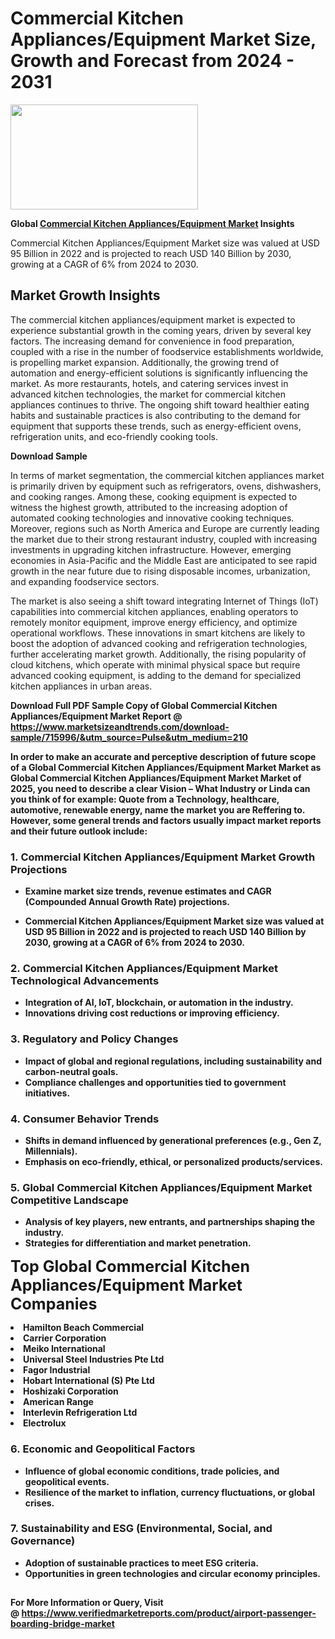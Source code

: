 <H1>Commercial Kitchen Appliances/Equipment Market Size, Growth and Forecast from 2024 - 2031</H1><img class="aligncenter size-medium wp-image-584254" src="https://thirdeyenews.in/wp-content/uploads/2024/09/Global-Market-Research-300x168.jpeg" alt="" width="300" height="168" /><p><strong>Global&nbsp;<a href="https://www.marketsizeandtrends.com/download-sample/715996/&amp;utm_source=Pulse&amp;utm_medium=210">Commercial Kitchen Appliances/Equipment Market</a> Insights</strong></p><p>Commercial Kitchen Appliances/Equipment Market size was valued at USD 95 Billion in 2022 and is projected to reach USD 140 Billion by 2030, growing at a CAGR of 6% from 2024 to 2030.</p><p><h2>Market Growth Insights</h2> <p>The commercial kitchen appliances/equipment market is expected to experience substantial growth in the coming years, driven by several key factors. The increasing demand for convenience in food preparation, coupled with a rise in the number of foodservice establishments worldwide, is propelling market expansion. Additionally, the growing trend of automation and energy-efficient solutions is significantly influencing the market. As more restaurants, hotels, and catering services invest in advanced kitchen technologies, the market for commercial kitchen appliances continues to thrive. The ongoing shift toward healthier eating habits and sustainable practices is also contributing to the demand for equipment that supports these trends, such as energy-efficient ovens, refrigeration units, and eco-friendly cooking tools.</p> <p><strong>Download Sample</strong></p> <p>In terms of market segmentation, the commercial kitchen appliances market is primarily driven by equipment such as refrigerators, ovens, dishwashers, and cooking ranges. Among these, cooking equipment is expected to witness the highest growth, attributed to the increasing adoption of automated cooking technologies and innovative cooking techniques. Moreover, regions such as North America and Europe are currently leading the market due to their strong restaurant industry, coupled with increasing investments in upgrading kitchen infrastructure. However, emerging economies in Asia-Pacific and the Middle East are anticipated to see rapid growth in the near future due to rising disposable incomes, urbanization, and expanding foodservice sectors.</p> <p>The market is also seeing a shift toward integrating Internet of Things (IoT) capabilities into commercial kitchen appliances, enabling operators to remotely monitor equipment, improve energy efficiency, and optimize operational workflows. These innovations in smart kitchens are likely to boost the adoption of advanced cooking and refrigeration technologies, further accelerating market growth. Additionally, the rising popularity of cloud kitchens, which operate with minimal physical space but require advanced cooking equipment, is adding to the demand for specialized kitchen appliances in urban areas.</p> <p><strong></p><p><span class=""><strong>Download Full PDF Sample Copy of Global Commercial Kitchen Appliances/Equipment Market Report</strong> @ <a href="https://www.marketsizeandtrends.com/download-sample/715996/&amp;utm_source=Pulse&amp;utm_medium=210" target="_blank">https://www.marketsizeandtrends.com/download-sample/715996/&amp;utm_source=Pulse&amp;utm_medium=210</a></span></p><p>In order to make an accurate and perceptive description of future scope of a Global&nbsp;Commercial Kitchen Appliances/Equipment Market Market as Global&nbsp;Commercial Kitchen Appliances/Equipment Market Market of 2025, you need to describe a clear Vision &ndash; What Industry or Linda can you think of for example: Quote from a Technology, healthcare, automotive, renewable energy, name the market you are Reffering to. However, some general trends and factors usually impact market reports and their future outlook include:</p><h3>1.&nbsp;<strong>Commercial Kitchen Appliances/Equipment Market Growth Projections</strong></h3><ul><li>Examine market size trends, revenue estimates and CAGR (Compounded Annual Growth Rate) projections.</li><li><p>Commercial Kitchen Appliances/Equipment Market size was valued at USD 95 Billion in 2022 and is projected to reach USD 140 Billion by 2030, growing at a CAGR of 6% from 2024 to 2030.</p></li></ul><h3>2.&nbsp;<strong>Commercial Kitchen Appliances/Equipment Market Technological Advancements</strong></h3><ul><li>Integration of AI, IoT, blockchain, or automation in the industry.</li><li>Innovations driving cost reductions or improving efficiency.</li></ul><h3>3.&nbsp;<strong>Regulatory and Policy Changes</strong></h3><ul><li>Impact of global and regional regulations, including sustainability and carbon-neutral goals.</li><li>Compliance challenges and opportunities tied to government initiatives.</li></ul><h3>4.&nbsp;<strong>Consumer Behavior Trends</strong></h3><ul><li>Shifts in demand influenced by generational preferences (e.g., Gen Z, Millennials).</li><li>Emphasis on eco-friendly, ethical, or personalized products/services.</li></ul><h3>5.&nbsp;<strong>Global Commercial Kitchen Appliances/Equipment Market Competitive Landscape</strong></h3><ul><li>Analysis of key players, new entrants, and partnerships shaping the industry.</li><li>Strategies for differentiation and market penetration.</li></ul><p data-pm-slice="1 1 []"><span style="color: inherit; font-family: inherit; font-size: 25px;">Top Global Commercial Kitchen Appliances/Equipment Market Companies</span></p><div class="" data-test-id=""><p><li>Hamilton Beach Commercial</li><li> Carrier Corporation</li><li> Meiko International</li><li> Universal Steel Industries Pte Ltd</li><li> Fagor Industrial</li><li> Hobart International (S) Pte Ltd</li><li> Hoshizaki Corporation</li><li> American Range</li><li> Interlevin Refrigeration Ltd</li><li> Electrolux</li></p></div><h3>6.&nbsp;<strong>Economic and Geopolitical Factors</strong></h3><ul><li>Influence of global economic conditions, trade policies, and geopolitical events.</li><li>Resilience of the market to inflation, currency fluctuations, or global crises.</li></ul><h3>7.&nbsp;<strong>Sustainability and ESG (Environmental, Social, and Governance)</strong></h3><ul><li>Adoption of sustainable practices to meet ESG criteria.</li><li>Opportunities in green technologies and circular economy principles.</li></ul><h2><strong style="font-size: 14px;">For More Information or Query, Visit @&nbsp;</strong><a style="background-color: #ffffff; font-size: 14px;" href="https://www.marketsizeandtrends.com/report/commercial-kitchen-appliances-equipment-market/" target="_blank">https://www.verifiedmarketreports.com/product/airport-passenger-boarding-bridge-market</a></h2>
